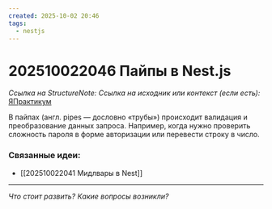 ```yaml
---
created: 2025-10-02 20:46
tags:
  - nestjs
---
```

# 202510022046 Пайпы в Nest.js

*Ссылка на StructureNote:*
*Ссылка на исходник или контекст (если есть):* [ЯПрактикум](https://practicum.yandex.ru/learn/backend-nodejs/courses/a4214ab0-2146-4152-b90e-651bf4c7ca5e/sprints/564244/topics/1df920a3-5c6a-4fcd-884c-0f66136c2b56/lessons/0fa76aa4-6dec-490f-9466-78a5fe72e7bd/)

В пайпах (англ. pipes — дословно «трубы») происходит валидация и преобразование данных запроса. Например, когда нужно проверить сложность пароля в форме авторизации или перевести строку в число.

### Связанные идеи:

* [[202510022041 Мидлвары в Nest]]
---

*Что стоит развить? Какие вопросы возникли?*
